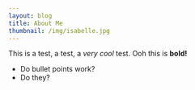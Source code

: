```yaml
---
layout: blog
title: About Me
thumbnail: /img/isabelle.jpg
---
```

This is a test, a test, a *very cool* test. Ooh this is **bold!**

* Do bullet points work?
* Do they?

